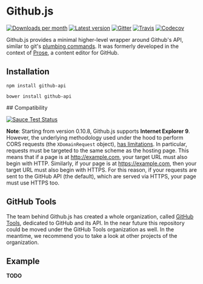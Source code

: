 # Github.js

[![Downloads per month](https://img.shields.io/npm/dm/github-api.svg?maxAge=2592000)](https://www.npmjs.com/package/github-api)
[![Latest version](https://img.shields.io/npm/v/github-api.svg?maxAge=2592000)](https://www.npmjs.com/package/github-api)
[![Gitter](https://img.shields.io/gitter/room/michael/github.js.svg?maxAge=2592000)](https://gitter.im/michael/github)
[![Travis](https://img.shields.io/travis/michael/github.svg?maxAge=2592000)](https://travis-ci.org/michael/github)
[![Codecov](https://img.shields.io/codecov/c/github/michael/github.svg?maxAge=2592000)](https://codecov.io/github/michael/github?branch=master)

Github.js provides a minimal higher-level wrapper around Github's API, similar to git's [plumbing commands]().
It was formerly developed in the context of [Prose](http://prose.io), a content editor for GitHub.

## Installation

```
npm install github-api
```
```
bower install github-api
```

## Compatibility

[![Sauce Test Status](https://saucelabs.com/browser-matrix/githubjs.svg)](https://saucelabs.com/u/githubjs)

**Note**: Starting from version 0.10.8, Github.js supports **Internet Explorer 9**. However, the underlying methodology
used under the hood to perform CORS requests (the `XDomainRequest` object), [has limitations](xhr-link).
In particular, requests must be targeted to the same scheme as the hosting page. This means that if a page is at
http://example.com, your target URL must also begin with HTTP. Similarly, if your page is at https://example.com, then
your target URL must also begin with HTTPS. For this reason, if your requests are sent to the GitHub API (the default),
which are served via HTTPS, your page must use HTTPS too.

## GitHub Tools

The team behind Github.js has created a whole organization, called [GitHub Tools](https://github.com/github-tools),
dedicated to GitHub and its API. In the near future this repository could be moved under the GitHub Tools organization
as well. In the meantime, we recommend you to take a look at other projects of the organization.

## Example

**TODO**

[xhr-link]: http://blogs.msdn.com/b/ieinternals/archive/2010/05/13/xdomainrequest-restrictions-limitations-and-workarounds.aspx
